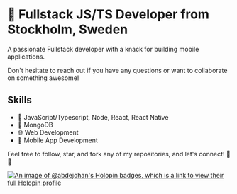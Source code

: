# 🚀 Fullstack JS/TS Developer from Stockholm, Sweden

A passionate Fullstack developer with a knack for building mobile applications.

Don't hesitate to reach out if you have any questions or want to collaborate on something awesome!

## Skills

- 🔮 JavaScript/Typescript, Node, React, React Native
- 💾 MongoDB
- 🌐 Web Development
- 📱 Mobile App Development

Feel free to follow, star, and fork any of my repositories, and let's connect! 🚀✨

[![An image of @abdejohan's Holopin badges, which is a link to view their full Holopin profile](https://holopin.me/abdejohan)](https://holopin.io/@abdejohan)
